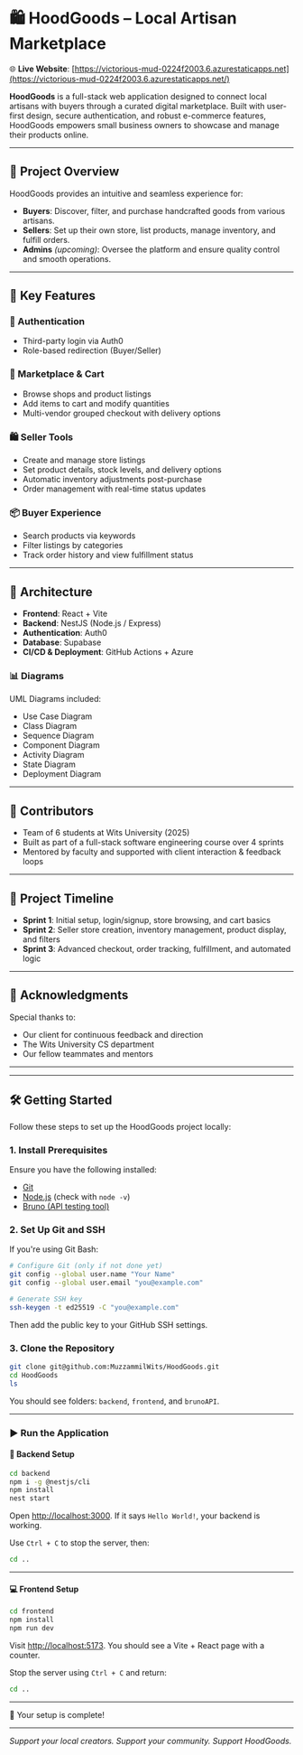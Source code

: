 
# 🛍️ HoodGoods – Local Artisan Marketplace

🌐 **Live Website**: [https://victorious-mud-0224f2003.6.azurestaticapps.net](https://victorious-mud-0224f2003.6.azurestaticapps.net/)

**HoodGoods** is a full-stack web application designed to connect local artisans with buyers through a curated digital marketplace. Built with user-first design, secure authentication, and robust e-commerce features, HoodGoods empowers small business owners to showcase and manage their products online.

---

## 📌 Project Overview

HoodGoods provides an intuitive and seamless experience for:

- **Buyers**: Discover, filter, and purchase handcrafted goods from various artisans.
- **Sellers**: Set up their own store, list products, manage inventory, and fulfill orders.
- **Admins** *(upcoming)*: Oversee the platform and ensure quality control and smooth operations.

---

## 🚀 Key Features

### 👤 Authentication
- Third-party login via Auth0
- Role-based redirection (Buyer/Seller)

### 🛒 Marketplace & Cart
- Browse shops and product listings
- Add items to cart and modify quantities
- Multi-vendor grouped checkout with delivery options

### 🛍️ Seller Tools
- Create and manage store listings
- Set product details, stock levels, and delivery options
- Automatic inventory adjustments post-purchase
- Order management with real-time status updates

### 📦 Buyer Experience
- Search products via keywords
- Filter listings by categories
- Track order history and view fulfillment status

---

## 🧠 Architecture

- **Frontend**: React + Vite
- **Backend**: NestJS (Node.js / Express)
- **Authentication**: Auth0
- **Database**: Supabase
- **CI/CD & Deployment**: GitHub Actions + Azure

### 📊 Diagrams
UML Diagrams included:
- Use Case Diagram
- Class Diagram
- Sequence Diagram
- Component Diagram
- Activity Diagram
- State Diagram
- Deployment Diagram

---

## 👥 Contributors

- Team of 6 students at Wits University (2025)
- Built as part of a full-stack software engineering course over 4 sprints
- Mentored by faculty and supported with client interaction & feedback loops

---

## 📅 Project Timeline

- **Sprint 1**: Initial setup, login/signup, store browsing, and cart basics
- **Sprint 2**: Seller store creation, inventory management, product display, and filters
- **Sprint 3**: Advanced checkout, order tracking, fulfillment, and automated logic

---

## 🤝 Acknowledgments

Special thanks to:
- Our client for continuous feedback and direction
- The Wits University CS department
- Our fellow teammates and mentors

---

---

## 🛠️ Getting Started

Follow these steps to set up the HoodGoods project locally:

### 1. Install Prerequisites
Ensure you have the following installed:
- [Git](https://git-scm.com/)
- [Node.js](https://nodejs.org/) (check with `node -v`)
- [Bruno (API testing tool)](https://www.usebruno.com/downloads)

### 2. Set Up Git and SSH
If you're using Git Bash:
```bash
# Configure Git (only if not done yet)
git config --global user.name "Your Name"
git config --global user.email "you@example.com"

# Generate SSH key
ssh-keygen -t ed25519 -C "you@example.com"
```
Then add the public key to your GitHub SSH settings.

### 3. Clone the Repository
```bash
git clone git@github.com:MuzzammilWits/HoodGoods.git
cd HoodGoods
ls
```
You should see folders: `backend`, `frontend`, and `brunoAPI`.

---

### ▶️ Run the Application

#### 🔧 Backend Setup
```bash
cd backend
npm i -g @nestjs/cli
npm install
nest start
```
Open [http://localhost:3000](http://localhost:3000). If it says `Hello World!`, your backend is working.

Use `Ctrl + C` to stop the server, then:
```bash
cd ..
```

---

#### 💻 Frontend Setup
```bash
cd frontend
npm install
npm run dev
```
Visit [http://localhost:5173](http://localhost:5173). You should see a Vite + React page with a counter.

Stop the server using `Ctrl + C` and return:
```bash
cd ..
```

---

🎉 Your setup is complete!

---

*Support your local creators. Support your community. Support HoodGoods.*
